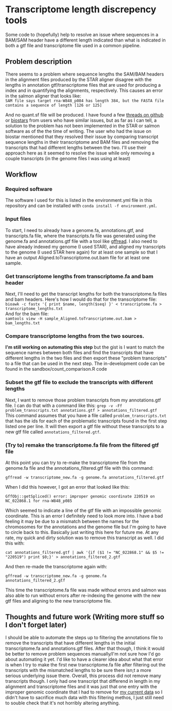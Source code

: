 # Transcriptome length discrepency tools
Some code to (hopefully) help to resolve an issue where sequences in a BAM/SAM header have a different length indicated than what is indicated in both a gtf file and transcriptome file used in a common pipeline.

## Problem description
There seems to a problem where sequence lengths the SAM/BAM headers in the alignment files produced by the STAR aligner disagree with the lengths in annotation gtf/transcriptome files that are used for producing a index and in quantifying the alignments, respectively. This causes an error in the salmon aligner that looks like:  
`SAM file says target rna-W848_p084 has length 384, but the FASTA file contains a sequence of length [126 or 125]`  

And no quant.sf file will be produced. I have found a few [threads on github](https://github.com/COMBINE-lab/salmon/issues/785) or [biostars](https://www.biostars.org/p/486346/) from users who have similar issues, but as far as I can tell, a solution to the problem has not been implemented in the STAR or salmon software as of the the time of writing. The user who had the issue on biostar mentioned that they resolved their issue by comparing transcript sequence lengths in their transcriptome and BAM files and removing the transcripts that had different lengths between the two. I'll use their approach here as it seemed to resolve the issue while only removing a couple transcripts (in the genome files I was using at least)

## Workflow
### Required software
The software I used for this is listed in the environment.yml file in this repository and can be installed with `conda install -f environment.yml`.  

### Input files
To start, I need to already have a genome.fa, annotations.gtf, and transcripts.fa file, where the transcripts.fa file was generated using the genome.fa and annotations.gtf file with a tool like [gffread](http://ccb.jhu.edu/software/stringtie/gff.shtml). I also need to have already indexed my genome (I used STAR), and aligned my transcripts to the genome (I used STAR here again) for at least one sample so that I have an output Aligned.toTranscriptome.out.bam file for at least one sample.

### Get transcriptome lengths from transcriptome.fa and bam header
Next, I'll need to get the transcript lengths for both the transcriptome.fa files and bam headers. Here's how I would do that for the transcriptome file:  
`bioawk -c fastx '{ print $name, length($seq) }' < transcriptome.fa > transcriptome_lengths.txt`  
And for the bam file:  
`samtools view -H sample_Aligned.toTranscriptome.out.bam > bam_lengths.txt`

### Compare transcriptome lengths from the two sources.  
**I'm still working on automating this step** but the gist is I want to match the sequence names between both files and find the transcripts that have different lengths in the two files and then export these "problem transcripts" to a file that can be used in the next step. The in-development code can be found in the sandbox/count_comparison.R code

### Subset the gtf file to exclude the transcripts with different lengths
Next, I want to remove those problem transcripts from my annotations.gtf file. I can do that with a command like this:
`grep -v -Ff problem_transcripts.txt annotations.gtf > annotations_filtered.gtf`  
This command assumes that you have a file called `problem_transcripts.txt` that has the ids for each of the problematic transcripts found in the first step listed one per line. It will then export a gtf file without these transcripts to a new gtf file called `annotations_filtered.gtf`. 

### (Try to) remake the transcriptome.fa file from the filtered gtf file
At this point you can try to re-make the transcriptome file from the genome.fa file and the annotations_filtered.gtf file with this command:

`gffread -w transcriptome_new.fa -g genome.fa annotations_filtered.gtf`  

When I did this however, I got an error that looked like this:  

`GffObj::getSpliced() error: improper genomic coordinate 220519 on NC_022868.1 for rna-W848_p085`  

Which seemed to indicate a line of the gtf file with an impossible genomic coordinate. This is an error I definitely need to look more into. I have a bad feeling it may be due to a mismatch between the names for the chromosomes for the annotations and the genome file but I'm going to have to circle back to this. Basically just writing this here for future me. At any rate, my quick and dirty solution was to remove this transcript as well. I did this with:  

`cat annotations_filtered.gtf | awk '{if ($1 != "NC_022868.1" && $5 != "220519") print $0;}' > annotations_filtered_2.gtf`

And then re-made the transcriptome again with: 

`gffread -w transcriptome_new.fa -g genome.fa annotations_filtered_2.gtf`  

This time the transcriptome.fa file was made without errors and salmon was also able to run without errors after re-indexing the genome with the new gtf files and aligning to the new transcriptome file. 

## Thoughts and future work (Writing more stuff so I don't forget later)
I should be able to automate the steps up to filtering the annotations file to remove the transcripts that have different lengths in the initial transcriptome.fa and annotations.gtf files. After that though, I think it would be better to remove problem sequences manually/I'm not sure how I'd go about automating it yet. I'd like to have a clearer idea about what that error is when I try to make the first new transcriptome.fa file after filtering out the transcripts with the mismatched lengths to be sure there isn;t a more serious underlying issue there. Overall, this process did not remove many transcripts though. I only had one transcript that differend in length in my alignment and transcriptome files and it was just that one entry with the improper genomic coordinate that I had to remove for [my current data](https://www.ncbi.nlm.nih.gov/data-hub/genome/GCF_004193775.1/) so I didn't have to sacrifice much data with this filtering methos, I just still need to souble check that it's not horribly altering anything. 

